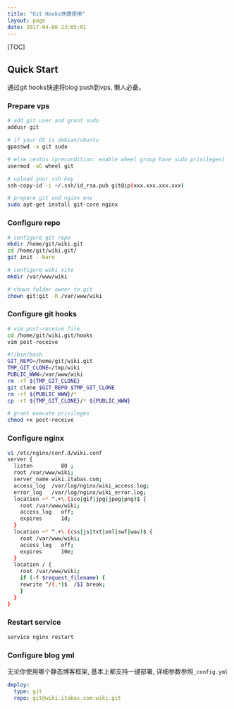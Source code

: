 ```yaml
---
title: "Git Hooks快捷使用"
layout: page
date: 2017-04-06 23:05:01
---
```


[TOC]

## Quick Start ##

通过git hooks快速将blog push到vps, 懒人必备。

### Prepare vps ###

``` bash
# add git user and grant sudo
addusr git

# if your OS is debian/ubuntu
gpasswd -a git sudo

# else centos (precondition: enable wheel group have sudo privileges)
usermod -aG wheel git

# upload your ssh key
ssh-copy-id -i ~/.ssh/id_rsa.pub git@ip(xxx.xxx.xxx.xxx)

# prepare git and nginx env
sudo apt-get install git-core nginx
```

### Configure repo ###

``` bash
# configure git repo
mkdir /home/git/wiki.git
cd /home/git/wiki.git/
git init --bare

# configure wiki site
mkdir /var/www/wiki

# chown folder owner to git
chown git:git -R /var/www/wiki
```

### Configure git hooks ###

``` bash
# vim post-receive file
cd /home/git/wiki.git/hooks
vim post-receive

#!/bin/bash
GIT_REPO=/home/git/wiki.git
TMP_GIT_CLONE=/tmp/wiki
PUBLIC_WWW=/var/www/wiki
rm -rf ${TMP_GIT_CLONE}
git clone $GIT_REPO $TMP_GIT_CLONE
rm -rf ${PUBLIC_WWW}/*
cp -rf ${TMP_GIT_CLONE}/* ${PUBLIC_WWW}
```

``` bash
# grant execute privileges
chmod +x post-receive
```

### Configure nginx ###

``` bash
vi /etc/nginx/conf.d/wiki.conf
server {
  listen         80 ;
  root /var/www/wiki;
  server_name wiki.itabas.com;
  access_log  /var/log/nginx/wiki_access.log;
  error_log   /var/log/nginx/wiki_error.log;
  location ~* ^.+\.(ico|gif|jpg|jpeg|png)$ {
    root /var/www/wiki;
    access_log   off;
    expires      1d;
  }
  location ~* ^.+\.(css|js|txt|xml|swf|wav)$ {
    root /var/www/wiki;
    access_log   off;
    expires      10m;
  }
  location / {
    root /var/www/wiki;
    if (-f $request_filename) {
    rewrite ^/(.*)$  /$1 break;
    }
  }
}
```

### Restart service ###

``` bash
service nginx restart
```

### Configure blog yml ###

无论你使用哪个静态博客框架, 基本上都支持一键部署, 详细参数参照`_config.yml`

``` yml
deploy:
  type: git
  repo: git@wiki.itabas.com:wiki.git
```